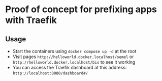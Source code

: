 # Proof of concept for prefixing apps with Traefik

## Usage

- Start the containers using `docker compose up -d` at the root
- Visit pages `http://helloworld.docker.localhost/semel` or `http://helloworld.docker.localhost/bis` to see it working
- You can access the Traefik dashboard at this address: `http://localhost:8080/dashboard#/`